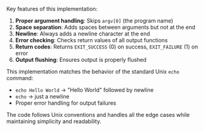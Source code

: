  Key features of this implementation:

1. **Proper argument handling**: Skips `argv[0]` (the program name)
2. **Space separation**: Adds spaces between arguments but not at the end
3. **Newline**: Always adds a newline character at the end
4. **Error checking**: Checks return values of all output functions
5. **Return codes**: Returns `EXIT_SUCCESS` (0) on success, `EXIT_FAILURE` (1) on error
6. **Output flushing**: Ensures output is properly flushed

This implementation matches the behavior of the standard Unix `echo` command:
- `echo Hello World` → "Hello World" followed by newline
- `echo` → just a newline
- Proper error handling for output failures

The code follows Unix conventions and handles all the edge cases while maintaining simplicity and readability.
